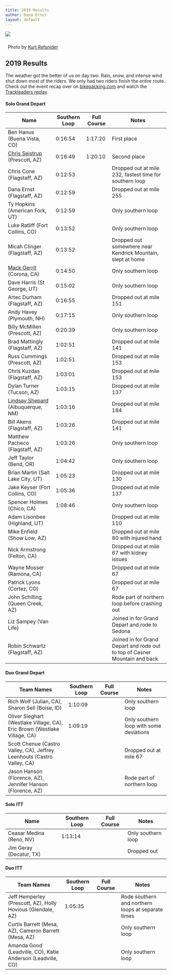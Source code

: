 ```yaml
---
title: 2019 Results
author: Dana Ernst
layout: default
---
```


<img src="{{ site.baseurl }}/images/CinderCones2-Refsnider.jpg" class="img-responsive img-rounded" img style="margin-bottom: 10px" />

<i class="fas fa-camera fa-lg"></i>&nbsp; Photo by <a href="https://www.ultramtb.net/about-kurt-refsnider.html#/">Kurt Refsnider</a>

## 2019 Results

The weather got the better of us on day two. Rain, snow, and intense wind shut down most of the riders. We only had two riders finish the entire route. Check out the event recap over on [bikepacking.com](https://bikepacking.com/news/2019-pinyons-pines-event-recap/) and watch the [Trackleaders replay](http://trackleaders.com/pinyonspines19).

#### Solo Grand Depart

<center>
<div class="table-responsive">
<table class="table table-striped">
<thead>
<tr>
<th>Name</th>
<th>Southern Loop</th>
<th>Full Course</th>
<th>Notes</th>
</tr>
</thead>
<tbody>

<tr>
<td>Ben Hanus (Buena Vista, CO)</td> <td>0:16:54</td> <td>1:17:20</td> <td>First place</td>
</tr>

<tr>
<td><a href="http://www.lostonabike.com/pinyons-and-pines/">Chris Seistrup</a> (Prescott, AZ)</td>	<td>0:16:49</td>	<td>1:20:10</td>	<td>Second place</td>
</tr>

<tr>
<td>Chris Cone (Flagstaff, AZ)</td>	<td>0:12:53</td>	<td></td>	<td>Dropped out at mile 232, fastest time for southern loop</td>
</tr>

<tr>
<td>Dana Ernst (Flagstaff, AZ)</td>	<td>0:12:59</td>	<td></td>	<td>Dropped out at mile 255</td>
</tr>

<tr>
<td>Ty Hopkins (American Fork, UT)</td> <td>0:12:59</td>	<td></td>	<td>Only southern loop</td>
</tr>

<tr>
<td>Luke Ratliff (Fort Collins, CO)</td> <td>0:13:52</td>	<td></td>	<td>Only southern loop</td>
</tr>

<tr>
<td>Micah Clinger (Flagstaff, AZ)</td> <td>0:13:52</td>	<td></td>	<td>Dropped out somewhere near Kendrick Mountain, slept at home</td>
</tr>

<tr>
<td><a href="https://www.youtube.com/watch?v=y7pIqSvOfiE">Mack Gerrit</a> (Corona, CA)</td> <td>0:14:50</td>	<td></td>	<td>Only southern loop</td>
</tr>

<tr>
<td>Dave Harris (St George, UT)</td> <td>0:15:02</td>	<td></td>	<td>Only southern loop</td>
</tr>

<tr>
<td>Artec Durham (Flagstaff, AZ)</td> <td>0:16:55</td>	<td></td>	<td>Dropped out at mile 151</td>
</tr>

<tr>
<td>Andy Havey (Plymouth, NH)</td> <td>0:17:15</td>	<td></td>	<td>Only southern loop</td>
</tr>

<tr>
<td>Billy McMillen (Prescott, AZ)</td> <td>0:20:39</td>	<td></td>	<td>Only southern loop</td>
</tr>

<tr>
<td>Brad Mattingly (Flagstaff, AZ)</td> <td>1:02:51</td>	<td></td>	<td>Dropped out at mile 141</td>
</tr>

<tr>
<td>Russ Cummings (Prescott, AZ)</td> <td>1:02:51</td>	<td></td>	<td>Dropped out at mile 153</td>
</tr>

<tr>
<td>Chris Kuzdas (Flagstaff, AZ)</td> <td>1:03:01</td>	<td></td>	<td>Dropped out at mile 153</td>
</tr>

<tr>
<td>Dylan Turner (Tucson, AZ)</td> <td>1:03:15</td>	<td></td>	<td>Dropped out at mile 137</td>
</tr>

<tr>
<td><a href="https://carefreewanderings.com/pinyons-and-pines-2019-fun-with-singletrack-and-snow-storms/?fbclid=IwAR3dgGCMAFy7DzIBO8vDeIRYdSmJydN419gjlpOko7mySCbfEDuOnGQcOKM">Lindsay Shepard</a> (Albuquerque, NM)</td> <td>1:03:16</td>	<td></td>	<td>Dropped out at mile 184</td>
</tr>

<tr>
<td>Bill Akens (Flagstaff, AZ)</td> <td>1:03:26</td>	<td></td>	<td>Dropped out at mile 141</td>
</tr>

<tr>
<td>Matthew Pacheco (Flagstaff, AZ)</td> <td>1:03:26</td>	<td></td>	<td>Only southern loop</td>
</tr>

<tr>
<td>Jeff Taylor (Bend, OR)</td> <td>1:04:42</td>	<td></td>	<td>Only southern loop</td>
</tr>

<tr>
<td>Brian Martin (Salt Lake City, UT)</td> <td>1:05:23</td>	<td></td>	<td>Dropped out at mile 130</td>
</tr>

<tr>
<td>Jake Keyser (Fort Collins, CO)</td> <td>1:05:36</td>	<td></td>	<td>Dropped out at mile 137</td>
</tr>

<tr>
<td>Spencer Holmes (Chico, CA)</td> <td>1:08:46</td>	<td></td>	<td>Only southern loop</td>
</tr>

<tr>
<td>Adam Lisonbee (Highland, UT)</td> <td></td>	<td></td>	<td>Dropped out at mile 110</td>
</tr>

<tr>
<td>Mike Enfield (Show Low, AZ)</td> <td></td>	<td></td>	<td>Dropped out at mile 80 with injured hand</td>
</tr>

<tr>
<td>Nick Armstrong (Felton, CA)</td> <td></td>	<td></td>	<td>Dropped out at mile 67 with kidney issues</td>
</tr>

<tr>
<td>Wayne Mosser (Ramona, CA)</td> <td></td>	<td></td>	<td>Dropped out at mile 67</td>
</tr>

<tr>
<td>Patrick Lyons (Cortez, CO)</td> <td></td>	<td></td>	<td>Dropped out at mile 67</td>
</tr>

<tr>
<td>John Schilling (Queen Creek, AZ)</td> <td></td>	<td></td>	<td>Rode part of northern loop before crashing out</td>
</tr>

<tr>
<td>Liz Sampey (Van Life)</td> <td></td>	<td></td>	<td>Joined in for Grand Depart and rode to Sedona</td>
</tr>

<tr>
<td>Robin Schwartz (Flagstaff, AZ)</td> <td></td>	<td></td>	<td>Joined in for Grand Depart and rode out to top of Casner Mountain and back</td>
</tr>

</tbody>
</table>
</div>
</center>

#### Duo Grand Depart

<center>
<div class="table-responsive">
<table class="table table-striped">
<thead>
<tr>
<th>Team Names</th>
<th>Southern Loop</th>
<th>Full Course</th>
<th>Notes</th>
</tr>
</thead>
<tbody>

<tr>
<td>Rich Wolf (Julian, CA), Sharon Sell (Boise, ID)</td> <td>1:10:09</td>	<td></td>	<td>Only southern loop</td>
</tr>

<tr>
<td>Oliver Sieghart (Westlake Village, CA), Eric Brown (Westlake Village, CA)</td> <td>1:09:19</td>	<td></td>	<td>Only southern loop with some deviations</td>
</tr>

<tr>
<td>Scott Chenue (Castro Valley, CA), Jeffrey Leenhouts (Castro Valley, CA)</td> <td></td>	<td></td>	<td>Dropped out at mile 67</td>
</tr>

<tr>
<td>Jason Hanson (Florence, AZ), Jennifer Hanson (Florence, AZ)</td> <td></td>	<td></td>	<td>Rode part of northern loop</td>
</tr>

</tbody>
</table>
</div>
</center>

#### Solo ITT

<center>
<div class="table-responsive">
<table class="table table-striped">
<thead>
<tr>
<th>Name</th>
<th>Southern Loop</th>
<th>Full Course</th>
<th>Notes</th>
</tr>
</thead>
<tbody>

<tr>
<td>Ceasar Medina (Reno, NV)</td> <td>1:13:14</td>	<td></td>	<td>Only southern loop</td>
</tr>

<tr>
<td>Jim Geray (Decatur, TX)</td> <td></td>	<td></td>	<td>Dropped out</td>
</tr>

</tbody>
</table>
</div>
</center>

#### Duo ITT

<center>
<div class="table-responsive">
<table class="table table-striped">
<thead>
<tr>
<th>Team Names</th>
<th>Southern Loop</th>
<th>Full Course</th>
<th>Notes</th>
</tr>
</thead>
<tbody>

<tr>
<td>Jeff Hemperley (Prescott, AZ), Holly Hovious (Glendale, AZ)</td> <td>1:05:35</td>	<td></td>	<td>Rode southern and northern loops at separate times</td>
</tr>

<tr>
<td>Curtis Barrett (Mesa, AZ), Cameron Barrett (Mesa, AZ)</td> <td></td>	<td></td>	<td>Only southern loop</td>
</tr>

<tr>
<td>Amanda Good (Leadville, CO), Katie Anderson (Leadville, CO)</td> <td></td>	<td></td>	<td>Only southern loop</td>
</tr>

</tbody>
</table>
</div>
</center>
